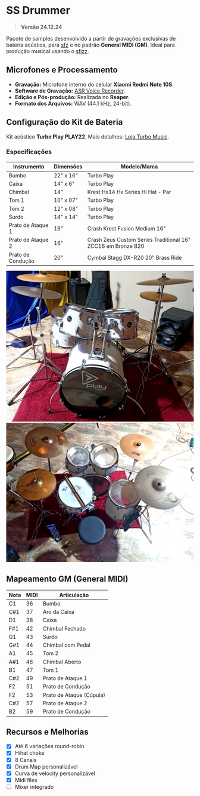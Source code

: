 # SS Drummer

> **Versão 24.12.24**

Pacote de samples desenvolvido a partir de gravações exclusivas de bateria acústica, para [sfz](https://sfztools.github.io/sfizz/) e no padrão **General MIDI (GM)**. Ideal para produção musical usando o [sfizz](https://github.com/sfztools/sfizz-ui).

## Microfones e Processamento

- **Gravação:** Microfone interno do celular **Xiaomi Redmi Note 10S**.
- **Software de Gravação:** [ASR Voice Recorder](https://play.google.com/store/apps/details?id=com.nll.asr).
- **Edição e Pós-produção:** Realizada no **Reaper**.
- **Formato dos Arquivos:** WAV (44.1 kHz, 24-bit).

## Configuração do Kit de Bateria

Kit acústico **Turbo Play PLAY22**.
Mais detalhes: [Loja Turbo Music](https://www.lojaturbomusic.com.br/bateria-turbo-play-milk-gold/play22-mkg/-p).

### Especificações

|Instrumento      |Dimensões|Modelo/Marca                                                |
|-----------------|---------|------------------------------------------------------------|
|Bumbo            |22" x 16"|Turbo Play                                                  |
|Caixa            |14" x 6" |Turbo Play                                                  |
|Chimbal          |14"      |Krest Hx14 Hx Series Hi Hat - Par                           |
|Tom 1            |10" x 07"|Turbo Play                                                  |
|Tom 2            |12" x 08"|Turbo Play                                                  |
|Surdo            |14" x 14"|Turbo Play                                                  |
|Prato de Ataque 1|16"      |Crash Krest Fusion Medium 16"                               |
|Prato de Ataque 2|16"      |Crash Zeus Custom Series Traditional 16" ZCC16 em Bronze B20|
|Prato de Condução|20"      |Cymbal Stagg DX-R20 20" Brass Ride                          |

![Turbo Play PLAY22 Front](Images/drum-front.jpg)
![Turbo Play PLAY22 Back](Images/drum-back.jpg)

## Mapeamento GM (General MIDI)

|Nota|MIDI|Articulação             |
|----|----|------------------------|
|C1  |36  |Bumbo                   |
|C#1 |37  |Aro da Caixa            |
|D1  |38  |Caixa                   |
|F#1 |42  |Chimbal Fechado         |
|G1  |43  |Surdo                   |
|G#1 |44  |Chimbal com Pedal       |
|A1  |45  |Tom 2                   |
|A#1 |46  |Chimbal Aberto          |
|B1  |47  |Tom 1                   |
|C#2 |49  |Prato de Ataque 1       |
|F2  |51  |Prato de Condução       |
|F2  |53  |Prato de Ataque (Cúpula)|
|C#2 |57  |Prato de Ataque 2       |
|B2  |59  |Prato de Condução       |

## Recursos e Melhorias

- [x]  Até 6 variações round-robin
- [x]  Hihat choke
- [x]  8 Canais
- [x]  Drum Map personalizável
- [x]  Curva de velocity personalizável
- [x]  Midi files
- [ ]  Mixer integrado
